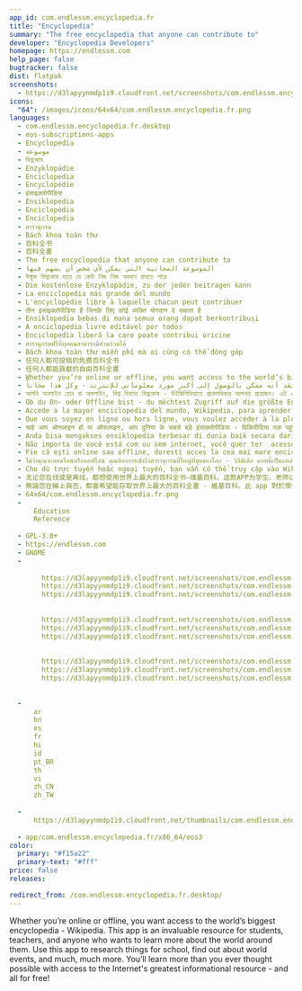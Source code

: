 ```yaml
---
app_id: com.endlessm.encyclopedia.fr
title: "Encyclopedia"
summary: "The free encyclopedia that anyone can contribute to"
developer: "Encyclopedia Developers"
homepage: https://endlessm.com
help_page: false
bugtracker: false
dist: flatpak
screenshots:
  - https://d3lapyynmdp1i9.cloudfront.net/screenshots/com.endlessm.encyclopedia.fr/es/com.endlessm.encyclopedia-screenshot1.jpg
icons:
  "64": /images/icons/64x64/com.endlessm.encyclopedia.fr.png
languages:
  - com.endlessm.encyclopedia.fr.desktop
  - eos-subscriptions-apps
  - Encyclopedia
  - موسوعة
  - বিশ্বকোষ
  - Enzyklopädie
  - Enciclopedia
  - Encyclopédie
  - इंसाइक्लोपीडिया
  - Ensiklopedia
  - Enciclopédia
  - Enciclopedia
  - สารานุกรม
  - Bách khoa toàn thư
  - 百科全书
  - 百科全書
  - The free encyclopedia that anyone can contribute to
  - الموسوعة المجانية التي يمكن لأي شخص أن يسهم فيها
  - উন্মুক্ত বিশ্বকোষ যাতে যে কেউ নিজ নিজ অবদান রাখতে পারে
  - Die kostenlose Enzyklopädie, zu der jeder beitragen kann
  - La enciclopedia más grande del mundo
  - L'encyclopédie libre à laquelle chacun peut contribuer
  - तीन इंसाइक्लोपीडिया हैं जिनके लिए कोई व्यक्ति योगदान दे सकता है
  - Ensiklopedia bebas di mana semua orang dapat berkontribusi
  - A enciclopédia livre editável por todos
  - Enciclopedia liberă la care poate contribui oricine
  - สารานุกรมฟรีที่ทุกคนสามารถมีส่วนร่วมได้
  - Bách khoa toàn thư miễn phí mà ai cũng có thể đóng góp
  - 任何人都可投稿的免费百科全书
  - 任何人都能貢獻的自由百科全書
  - Whether you’re online or offline, you want access to the world’s biggest encyclopedia - Wikipedia. This app is an invaluable resource for students, teachers, and anyone who wants to learn more about the world around them. Use this app to research things for school, find out about world events, and much, much more. You’ll learn more than you ever thought possible with access to the Internet's greatest informational resource - and all for free!
  - سواء كنت متصلاً أو غير متصل بالانترنت، فأنت تريد الوصول إلى أكبر موسوعة في العالم - ويكيبيديا. هذا التطبيق هو مصدر لا يقدر بثمن للطلاب والمعلمين، ولمن يريد معرفة المزيد عن العالم من حوله. استخدم هذا التطبيق للبحث عن أشياء مدرسية، ولمعرفة الأحداث العالمية، وأكثر من هذا بكثير. سوف تتعلم أكثر مما كنت تعتقد أنه ممكن بالوصول إلى أكبر مورد معلوماتي للإنترنت - وكل هذا مجاناً!
  - আপনি অনলাইন হোন বা অফলাইন, বিশ্ব বিখ্যাত বিশ্বকোষ - উইকিপিডিয়াতে প্রবেশাধিকার আপনার প্রয়োজন। এই এ্যাপটি ছাত্র, শিক্ষক নির্বিশেষে সবার জন্যই অমূল্য একটি সংস্থান যারা তাদের চারপাশের পৃথিবীটা সম্পর্কে আরো জ্ঞানার্জন করতে চায়। স্কুলের কাজের গবেষণায়, বিশ্বের বিভিন্ন ঘটনা এবং আরো বহু কিছু সম্পর্কে জানতে এই এ্যাপটি ব্যবহার করুন। ইন্টারনেটের সর্ববৃহৎ তথ্য ভান্ডারে প্রবেশাধিকার পাবার মাধ্যমে আপনি অকল্পনীয় জ্ঞান লাভ করবেন যা আপনি কখনো ধারণাও করতে পারেননি - এবং এই পুরোটাই বিনামূল্যে!
  - Ob du On- oder Offline bist - du möchtest Zugriff auf die größte Enzyklopädie - Wikipedia. Dieses Programm ist eine unschätzbare Quelle für Stunden, Lehrer und jedem der mehr über die Welt um sich erfahren möchte. Verwende dieses Programm um Dinge für die Schule zu recherchieren, etwas über weltweite Ereignisse zu erfahren und vieles mehr. Du wirst mehr lernen als du jemals gedacht hast - alles kostenlos!
  - Accede a la mayor enciclopedia del mundo, Wikipedia, para aprender acerca de casi cualquier tema que te imagines, ¡con o sin conexión al Internet! Este programa es un recurso invaluable para estudiantes, maestros o cualquier persona que quiera aprender. Investiga cosas para tus tareas, aprende sobre eventos mundiales y mucho, mucho más. Sólo busca el tema que quieras y podrás leer artículos relacionados y seguir enlaces a otras páginas o temas relacionados. ¡Podrás aprender más de lo que jamás habías imaginado!
  - Que vous soyez en ligne ou hors ligne, vous voulez accéder à la plus grande encyclopédie du monde — Wikipédia. Cette application est une ressource précieuse pour les étudiants, enseignants, et quiconque veut apprendre plus à propos du monde qui l’entoure. Utilisez cette application pour rechercher des informations pour l’école, apprenez-en davantage sur les événements mondiaux, et beaucoup, beaucoup plus. Vous apprendrez beaucoup plus que vous ne l’auriez imaginé avec cet accès à la meilleure ressource d’information d’internet —, et tout cela gratuitement !
  - चाहे आप ऑनलाइन हों या ऑफलाइन, आप दुनिया के सबसे बड़े इंसाक्लोपीडिया - विकिपीडिया तक पहुंचना चाहते हैं। यह ऐप छात्रों, शिक्षकों, और उन लोगों के लिए बहुमूल्य है जो अपने आसपास की दुनिया के बारे में जानना चाहते हैं। इस ऐप का इस्तेमाल करके स्कूल के लिए तथ्यों पर शोध करें, दुनिया हर की घटनाओं के बारे में जानें, और भी बहुत कुछ करें। इंटरनेट के कमाल के सूचना संसाधन का इस्तेमाल कर जो कि जो कि पूरी तरह फ्री है, आप अपनी कल्पना से ज्यादा सीखेंगे!
  - Anda bisa mengakses ensiklopedia terbesar di dunia baik secara daring atau luring - Wikipedia. Aplikasi ini merupakan sumber informasi tak ternilai bagi siswa, guru, dan semua orang yang ingin mempelajari lebih jauh tentang dunia di sekitar mereka. Gunakan aplikasi ini untuk melakukan penelitian hal-hal untuk tugas sekolah, belajar tentang peristiwa di dunia, dan masih banyak lagi. Anda akan mempelajari lebih dari yang mungkin pernah dibayangkan serta akses ke sumber informasi terbaik di Internet - dan semuanya gratis!
  - Não importa de você está com ou sem internet, você quer ter  acesso ao tesouro do mundo da informação - Wikipédia. Este programa é um recurso valioso para os estudantes, professores e qualquer pessoa que queira aprender mais sobre o mundo em torno deles. Use este programa para pesquisar coisas para a escola, saber mais sobre os eventos mundiais, e muito, muito mais. Você vai aprender mais do que você jamais imaginou ser possível com o acesso à maior fonte de informações da Internet - e tudo de graça!
  - Fie că ești online sau offline, doresti acces la cea mai mare enciclopedie din lume - Wikipedia. Aceasta aplicatie este o resursa de nepretuit pentru studenți, profesori și oricine care vrea să afle mai multe despre lumea din jurul lor. Utilizați această aplicație pentru a cerceta lucrurile pentru școală, pentru a afla despre evenimentele din lume, și multe altele. Vei afla mai mult decât ai gândit vreodată posibil, cu acces la cea mai mare resursă informațională Internetului - și toate gratis!
  - ไม่ว่าคุณจะออนไลน์หรือออฟไลน์ คุณต้องการเข้าถึงสารานุกรมที่ใหญ่ที่สุดของโลก - วิกิพีเดีย แอพนี้เป็นแหล่งที่มีประโยชน์สำหรับนักเรียน ครูอาจารย์และทุกคนที่ต้องการเรียนรู้เพิ่มเติมเกี่ยวกับโลกรอบตัวเขา ใช้แอพนี้เพื่อการวิจัยสิ่งต่างๆสำหรับโรงเรียน หาข้อมูลเกี่ยวกับเหตุการณ์ในโลกและอื่น ๆ อีกมากมาย คุณจะได้เรียนรู้มากขึ้นกว่าที่คุณเคยคิดว่าจะเป็นไปได้จริง ด้วยการเข้าถึงแหล่งในการให้ข้อมูลที่ใหญ่ที่สุดของอินเทอร์เน็ต - และทั้งหมดนี้ฟรี!
  - Cho dù trực tuyến hoặc ngoại tuyến, bạn vẫn có thể truy cập vào Wikipedia, bách khoa toàn thư lớn nhất thế giới. Ứng dụng này là nguồn tài nguyên vô giá cho sinh viên, giáo viên và bất kỳ ai muốn tìm hiểu nhiều hơn về thế giới chung quanh. Sử dụng ứng dụng này để tìm kiếm mọi điều khi học tập, tìm hiểu về những sự kiện của thế giới và còn nhiều, nhiều hơn thế nữa. Bạn sẽ biết nhiều thứ hơn là bạn tưởng nhờ truy cập vào tài nguyên thông tin lớn nhất Internet - và tất cả đều miễn phí!
  - 无论您在线或是离线，都想使用世界上最大的百科全书—维基百科。这款APP为学生、老师以及任何希望更多地了解周边世界的人提供了宝贵的资源。使用这款APP可以在学校做研究，并发现世界上发生的大事，诸如此类还有很多作用。借助互联网最大信息资源，您从未想过自己将了解如此多的信息—所有信息是免费的！
  - 無論您在線上與否，都會希望能存取世界上最大的百科全書 - 維基百科。此 app 對於學生、老師及任何想更加了解週遭世界的人都是無價的珍貴資源，可用這款 app 研究學校事物、了解世界大事，以及更多更多用途。從這個網路上最大的資源來源能夠學習到的事物比您想得還多 - 而且完全免費！
  - 64x64/com.endlessm.encyclopedia.fr.png
  - 
      Education
      Reference
    
  - GPL-3.0+
  - https://endlessm.com
  - GNOME
  - 
      
        https://d3lapyynmdp1i9.cloudfront.net/screenshots/com.endlessm.encyclopedia.fr/es/com.endlessm.encyclopedia-screenshot1.jpg
        https://d3lapyynmdp1i9.cloudfront.net/screenshots/com.endlessm.encyclopedia.fr/pt/com.endlessm.encyclopedia-screenshot1.jpg
        https://d3lapyynmdp1i9.cloudfront.net/screenshots/com.endlessm.encyclopedia.fr/C/com.endlessm.encyclopedia-screenshot1.jpg
      
      
        https://d3lapyynmdp1i9.cloudfront.net/screenshots/com.endlessm.encyclopedia.fr/es/com.endlessm.encyclopedia-screenshot2.jpg
        https://d3lapyynmdp1i9.cloudfront.net/screenshots/com.endlessm.encyclopedia.fr/pt/com.endlessm.encyclopedia-screenshot2.jpg
        https://d3lapyynmdp1i9.cloudfront.net/screenshots/com.endlessm.encyclopedia.fr/C/com.endlessm.encyclopedia-screenshot2.jpg
      
      
        https://d3lapyynmdp1i9.cloudfront.net/screenshots/com.endlessm.encyclopedia.fr/es/com.endlessm.encyclopedia-screenshot3.jpg
        https://d3lapyynmdp1i9.cloudfront.net/screenshots/com.endlessm.encyclopedia.fr/pt/com.endlessm.encyclopedia-screenshot3.jpg
        https://d3lapyynmdp1i9.cloudfront.net/screenshots/com.endlessm.encyclopedia.fr/C/com.endlessm.encyclopedia-screenshot3.jpg
      
    
  - 
      ar
      bn
      es
      fr
      hi
      id
      pt_BR
      th
      vi
      zh_CN
      zh_TW
    
  - 
      https://d3lapyynmdp1i9.cloudfront.net/thumbnails/com.endlessm.encyclopedia.fr/com.endlessm.encyclopedia-thumb.jpg
    
  - app/com.endlessm.encyclopedia.fr/x86_64/eos3
color:
  primary: "#f15a22"
  primary-text: "#fff"
price: false
releases:

redirect_from: /com.endlessm.encyclopedia.fr.desktop/
---
```


<p>Whether you’re online or offline, you want access to the world’s biggest encyclopedia - Wikipedia. This app is an invaluable resource for students, teachers, and anyone who wants to learn more about the world around them. Use this app to research things for school, find out about world events, and much, much more. You’ll learn more than you ever thought possible with access to the Internet's greatest informational resource - and all for free!</p>